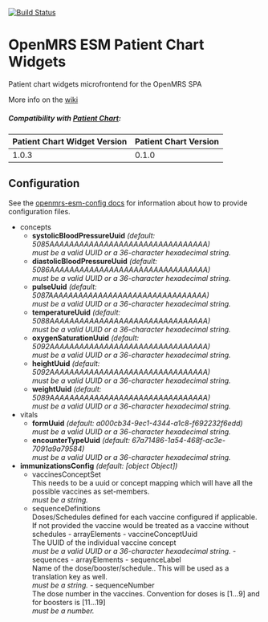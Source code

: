 [![Build Status](https://travis-ci.org/openmrs/openmrs-esm-patient-chart-widgets.svg?branch=master)](https://travis-ci.org/openmrs/openmrs-esm-patient-chart-widgets)

# OpenMRS ESM Patient Chart Widgets

Patient chart widgets microfrontend for the OpenMRS SPA

More info on the [wiki][]

[wiki]: https://wiki.openmrs.org/display/projects/openmrs-esm-patient-chart

##### Compatibility with [Patient Chart](https://github.com/openmrs/openmrs-esm-patient-chart):

| Patient Chart Widget Version | Patient Chart Version |
| ---------------------------- | --------------------- |
| 1.0.3                        | 0.1.0                 |

## Configuration

<!-- GENERATED BY OPENMRS CONFIG CLI -->

See the [openmrs-esm-config docs](https://github.com/openmrs/openmrs-esm-core/tree/master/packages/esm-config)
for information about how to provide configuration files.

- concepts
  - **systolicBloodPressureUuid** _(default: 5085AAAAAAAAAAAAAAAAAAAAAAAAAAAAAAAA)_\
    _must be a valid UUID or a 36-character hexadecimal string._
  - **diastolicBloodPressureUuid** _(default: 5086AAAAAAAAAAAAAAAAAAAAAAAAAAAAAAAA)_\
    _must be a valid UUID or a 36-character hexadecimal string._
  - **pulseUuid** _(default: 5087AAAAAAAAAAAAAAAAAAAAAAAAAAAAAAAA)_\
    _must be a valid UUID or a 36-character hexadecimal string._
  - **temperatureUuid** _(default: 5088AAAAAAAAAAAAAAAAAAAAAAAAAAAAAAAA)_\
    _must be a valid UUID or a 36-character hexadecimal string._
  - **oxygenSaturationUuid** _(default: 5092AAAAAAAAAAAAAAAAAAAAAAAAAAAAAAAA)_\
    _must be a valid UUID or a 36-character hexadecimal string._
  - **heightUuid** _(default: 5092AAAAAAAAAAAAAAAAAAAAAAAAAAAAAAAA)_\
    _must be a valid UUID or a 36-character hexadecimal string._
  - **weightUuid** _(default: 5089AAAAAAAAAAAAAAAAAAAAAAAAAAAAAAAA)_\
    _must be a valid UUID or a 36-character hexadecimal string._
- vitals
  - **formUuid** _(default: a000cb34-9ec1-4344-a1c8-f692232f6edd)_\
    _must be a valid UUID or a 36-character hexadecimal string._
  - **encounterTypeUuid** _(default: 67a71486-1a54-468f-ac3e-7091a9a79584)_\
    _must be a valid UUID or a 36-character hexadecimal string._
- **immunizationsConfig** _(default: [object Object])_
  - vaccinesConceptSet\
    This needs to be a uuid or concept mapping which will have all the possible vaccines as set-members.\
    _must be a string._
  - sequenceDefinitions\
     Doses/Schedules defined for each vaccine configured if applicable. If not provided the vaccine would be treated as a vaccine without schedules - arrayElements - vaccineConceptUuid\
     The UUID of the individual vaccine concept\
     _must be a valid UUID or a 36-character hexadecimal string._ - sequences - arrayElements - sequenceLabel\
     Name of the dose/booster/schedule.. This will be used as a translation key as well.\
     _must be a string._ - sequenceNumber\
     The dose number in the vaccines. Convention for doses is [1...9] and for boosters is [11...19]\
     _must be a number._
    <!-- END OF GENERATED -->
